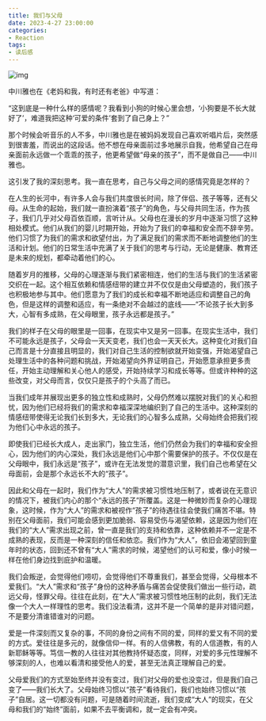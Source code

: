 ```yaml
---
title: 我们与父母
date: 2023-4-27 23:00:00
categories:
- Reaction
tags:
- 读后感
---
```


![img](/images/Reaction/MoMAndMe.png)

中川雅也在《老妈和我，有时还有老爸》中写道：

“这到底是一种什么样的感情呢？我看到小狗的时候心里会想，‘小狗要是不长大就好了’，难道我把这种‘可爱的条件’套到了自己身上？”

那个时候会听音乐的人不多，中川雅也是在被妈妈发现自己喜欢听唱片后，突然感到很害羞，而说出的这段话。他不想在母亲面前过多地展示自我，他希望自己在母亲面前永远做一个乖乖的孩子，他更希望做“母亲的孩子”，而不是做自己——中川雅也。

这引发了我的深刻思考。我一直在思考，自己与父母之间的感情究竟是怎样的？

在人生的长河中，有许多人会与我们共度很长时间，除了伴侣、孩子等等，还有父母。从生命的起始，我们就一直扮演着“孩子”的角色，与父母共同生活，作为孩子，我们几乎对父母百依百顺，言听计从。父母也在漫长的岁月中逐渐习惯了这种相处模式。他们从我们的婴儿时期开始，开始为了我们的幸福和安全而不辞辛劳。他们习惯了为我们的需求和欲望付出，为了满足我们的需求而不断地调整他们的生活和计划。他们的日常生活中充满了关于我们的思考与行动，无论是健康、教育还是未来的规划，都牵动着他们的心。

随着岁月的推移，父母的心理逐渐与我们紧密相连，他们的生活与我们的生活紧密交织在一起。这个相互依赖和情感纽带的建立并不仅仅是由父母塑造的，我们孩子也积极地参与其中。他们愿意为了我们的成长和幸福不断地适应和调整自己的角色，但是这样的调整和适应，有一条绝对不会越过的底线——“不论孩子长大到多大，心智有多成熟，在父母眼里，孩子永远都是孩子。”

我们的样子在父母的眼里是一回事，在现实中又是另一回事。在现实生活中，我们不可能永远是孩子，父母会一天天变老，我们也会一天天长大。这种变化对我们自己而言是十分直接且明显的，我们对自己生活的控制欲就开始变强，开始渴望自己处理生活中的各种问题和挑战，开始渴望向外界证明自己，开始愿意承担更多责任，开始主动理解和关心他人的感受，开始持续学习和成长等等。但或许种种的这些改变，对父母而言，仅仅只是孩子的个头高了而已。

当我们成年并展现出更多的独立性和成熟时，父母仍然难以摆脱对我们的关心和担忧，因为他们已经将我们的需求和幸福深深地编织到了自己的生活中。这种深刻的情感纽带使得无论我们长到多大，无论我们的心智多么成熟，父母始终会把我们视为他们心中永远的孩子。

即使我们已经长大成人，走出家门，独立生活，他们仍然会为我们的幸福和安全担心，因为他们的内心深处，我们永远是他们心中那个需要保护的孩子。不仅仅是在父母眼中，我们永远是“孩子”，或许在无法发觉的潜意识里，我们自己也希望在父母面前，会是那个永远长不大的“孩子”。

因此和父母在一起时，我们作为“大人”的需求被习惯性地压制了，或者说在无意识的情况下，被我们内心的那个“永远的孩子”所覆盖。这是一种微妙而复杂的心理现象，这时候，作为“大人”的需求和被视作“孩子”的待遇往往会使我们痛苦不堪。特别在父母面前，我们可能会感到更加脆弱、容易受伤与渴望依赖，这是因为他们在我们的“大人”需求出现之前，曾一直是我们的支持和依靠，这种依赖并不一定是不成熟的表现，反而是一种深刻的信任和依恋。我们作为“大人”，依旧会渴望回到童年时的状态，回到还不曾有“大人”需求的时候，渴望他们的认可和爱，像小时候一样在他们身边找到庇护和温暖。

我们会叛逆，会觉得他们唠叨，会觉得他们不尊重我们，甚至会觉得，父母根本不爱我们。“大人”需求和“孩子”身份的这种矛盾与痛苦会促使我们做出一些行动，疏远父母，怪罪父母。往往在此刻，在“大人”需求被习惯性地压制的此刻，我们无法像一个大人一样理性的思考。我们没法看清，这并不是一个简单的是非对错问题，不是要分清谁错谁对的问题。

爱是一件深刻而又复杂的事，不同的身份之间有不同的爱，同样的爱又有不同的爱的方式。爱往往是多元的，就像信仰一样。有的人信佛教，有的人信道教，有的人新耶稣等等。笃信一教的人往往对其他教持怀疑态度，同样，对爱的多元性理解不够深刻的人，也难以看清和接受他人的爱，甚至无法真正理解自己的爱。

父母爱我们的方式至始至终并没有变过，我们对父母的爱也没变过，但是我们自己变了——我们长大了。父母始终习惯以“孩子”看待我们，我们也始终习惯以“孩子”自居。这一切都没有问题，可是随着时间流逝，我们变成“大人”的现实，在父母和我们的“始终”面前，如果不去平衡调和，就一定会有冲突。
